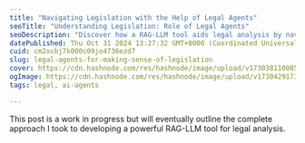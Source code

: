 ```yaml
---
title: "Navigating Legislation with the Help of Legal Agents"
seoTitle: "Understanding Legislation: Role of Legal Agents"
seoDescription: "Discover how a RAG-LLM tool aids legal analysis by navigating legislation effectively with the help of expert legal agents"
datePublished: Thu Oct 31 2024 13:27:32 GMT+0000 (Coordinated Universal Time)
cuid: cm2xcbj7k000c09jo4736ezd7
slug: legal-agents-for-making-sense-of-legislation
cover: https://cdn.hashnode.com/res/hashnode/image/upload/v1730381100858/b96f5647-1ec6-40be-aeaf-4dd2118156ab.png
ogImage: https://cdn.hashnode.com/res/hashnode/image/upload/v1730429173818/f02c0c84-c9dd-4acd-9802-36bc50c1d51a.jpeg
tags: legal, ai-agents

---
```


This post is a work in progress but will eventually outline the complete approach I took to developing a powerful RAG-LLM tool for legal analysis.